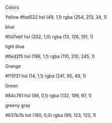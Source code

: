 Colors

Yellow
#fed522
hsl (49, 1,1)
rgba (254, 213, 34, 1)

blue

#0d7ebf
hsl (202, 1,0)
rgba (13, 126, 191, 1)

light blue

#6ed2f5
hsl (196, 1,1)
rgba (110, 210, 245, 1)

Orange

#f15f31
hsl (14, 1,1)
rgba (241, 95, 49, 1)

Green

#84c761
hsl (99, 0,1)
rgba (132, 199, 97, 1)

greeny gray

#637b7b
hsl (180, 0,0)
rgba (99, 123, 123, 1)
